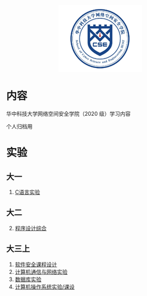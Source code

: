 <div align = center>
<img src="./static/CSE.png" width="" height="180"/>
</div>

# 内容
华中科技大学网络空间安全学院（2020 级）学习内容

个人归档用

# 实验
## 大一
1. [C语言实验](https://github.com/yllhwa/HUST-Lab-CLanguage)

## 大二
2. [程序设计综合](https://github.com/yllhwa/HUST-Lab-Programming)

## 大三上
1. [软件安全课程设计](https://github.com/yllhwa/SwordArtOffline)
2. [计算机通信与网络实验](https://github.com/yllhwa/HUST-Lab-Network)
3. [数据库实验](https://github.com/yllhwa/HUST-Lab-Database)
4. [计算机操作系统实验/课设](https://github.com/yllhwa/HUST-Lab-OS)